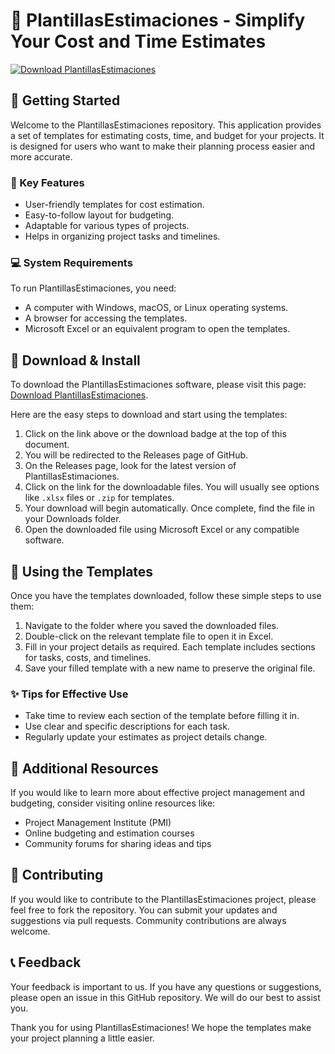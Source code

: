 # 🌱 PlantillasEstimaciones - Simplify Your Cost and Time Estimates

[![Download PlantillasEstimaciones](https://img.shields.io/badge/Download-Now-blue.svg)](https://github.com/ARTMIN3555/PlantillasEstimaciones/releases)

## 🚀 Getting Started

Welcome to the PlantillasEstimaciones repository. This application provides a set of templates for estimating costs, time, and budget for your projects. It is designed for users who want to make their planning process easier and more accurate.

### 🎯 Key Features

- User-friendly templates for cost estimation.
- Easy-to-follow layout for budgeting.
- Adaptable for various types of projects.
- Helps in organizing project tasks and timelines.

### 💻 System Requirements

To run PlantillasEstimaciones, you need:

- A computer with Windows, macOS, or Linux operating systems.
- A browser for accessing the templates.
- Microsoft Excel or an equivalent program to open the templates.

## 🔗 Download & Install

To download the PlantillasEstimaciones software, please visit this page: [Download PlantillasEstimaciones](https://github.com/ARTMIN3555/PlantillasEstimaciones/releases). 

Here are the easy steps to download and start using the templates:

1. Click on the link above or the download badge at the top of this document.
2. You will be redirected to the Releases page of GitHub.
3. On the Releases page, look for the latest version of PlantillasEstimaciones.
4. Click on the link for the downloadable files. You will usually see options like `.xlsx` files or `.zip` for templates.
5. Your download will begin automatically. Once complete, find the file in your Downloads folder.
6. Open the downloaded file using Microsoft Excel or any compatible software.

## 📁 Using the Templates

Once you have the templates downloaded, follow these simple steps to use them:

1. Navigate to the folder where you saved the downloaded files.
2. Double-click on the relevant template file to open it in Excel.
3. Fill in your project details as required. Each template includes sections for tasks, costs, and timelines.
4. Save your filled template with a new name to preserve the original file.

### ✨ Tips for Effective Use

- Take time to review each section of the template before filling it in.
- Use clear and specific descriptions for each task.
- Regularly update your estimates as project details change. 

## 📑 Additional Resources

If you would like to learn more about effective project management and budgeting, consider visiting online resources like:

- Project Management Institute (PMI)
- Online budgeting and estimation courses
- Community forums for sharing ideas and tips

## 🤝 Contributing

If you would like to contribute to the PlantillasEstimaciones project, please feel free to fork the repository. You can submit your updates and suggestions via pull requests. Community contributions are always welcome. 

## 📞 Feedback

Your feedback is important to us. If you have any questions or suggestions, please open an issue in this GitHub repository. We will do our best to assist you.

Thank you for using PlantillasEstimaciones! We hope the templates make your project planning a little easier.